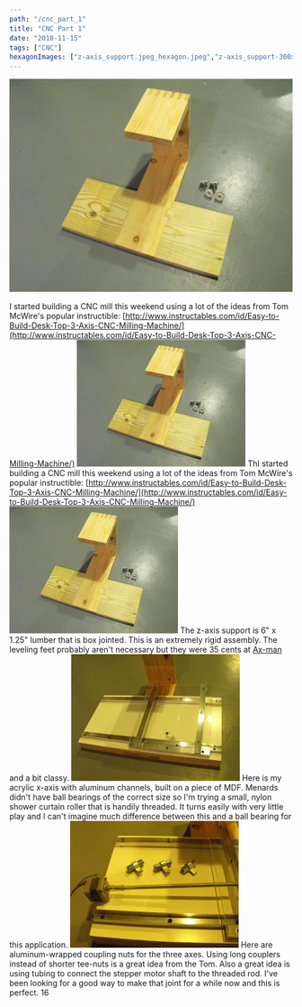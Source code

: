 ```yaml
---
path: "/cnc_part_1"
title: "CNC Part 1"
date: "2010-11-15"
tags: ["CNC"]
hexagonImages: ["z-axis_support.jpeg_hexagon.jpeg","z-axis_support-300x225.jpg_hexagon.jpeg","x-axis-300x225.jpg_hexagon.jpeg","coupling_nuts-300x225.jpg_hexagon.jpeg","z-axis_support.jpg_hexagon.jpeg","x-axis.jpg_hexagon.jpeg","coupling_nuts.jpg_hexagon.jpeg"]
---
```


 [![](z-axis_support.jpeg)](z-axis_support.jpeg)

I started building a CNC mill this weekend using a lot of the ideas from Tom McWire's popular instructible: [http://www.instructables.com/id/Easy-to-Build-Desk-Top-3-Axis-CNC-Milling-Machine/](http://www.instructables.com/id/Easy-to-Build-Desk-Top-3-Axis-CNC-Milling-Machine/) [![z-axis_support](z-axis_support-300x225.jpg "z-axis_support")](z-axis_support.jpg) ThI started building a CNC mill this weekend using a lot of the ideas from Tom McWire's popular instructible: [http://www.instructables.com/id/Easy-to-Build-Desk-Top-3-Axis-CNC-Milling-Machine/](http://www.instructables.com/id/Easy-to-Build-Desk-Top-3-Axis-CNC-Milling-Machine/) [![z-axis_support](z-axis_support-300x225.jpg "z-axis_support")](z-axis_support.jpg) The z-axis support is 6" x 1.25" lumber that is box jointed. This is an extremely rigid assembly. The leveling feet probably aren't necessary but they were 35 cents at [Ax-man](http://ax-man.com/) and a bit classy. [![x-axis](x-axis-300x225.jpg "x-axis")](x-axis.jpg) Here is my acrylic x-axis with aluminum channels, built on a piece of MDF. Menards didn't have ball bearings of the correct size so I'm trying a small, nylon shower curtain roller that is handily threaded. It turns easily with very little play and I can't imagine much difference between this and a ball bearing for this application. [![coupling_nuts](coupling_nuts-300x225.jpg "coupling_nuts")](coupling_nuts.jpg) Here are aluminum-wrapped coupling nuts for the three axes. Using long couplers instead of shorter tee-nuts is a great idea from the Tom. Also a great idea is using tubing to connect the stepper motor shaft to the threaded rod. I've been looking for a good way to make that joint for a while now and this is perfect. 16 
  <!---
  <div class="field field-type-filefield field-field-images" xmlns="http://www.w3.org/1999/xhtml">
      
    <div class="field-items">
            <div class="field-item odd">
                    <a href="http://www.beigerecords.com/joe-old/sites/default/files/z-axis_support.jpeg" class="imagecache imagecache-square_thumbnail imagecache-imagelink imagecache-square_thumbnail_imagelink"><img src="http://www.beigerecords.com/joe-old/sites/default/files/imagecache/square_thumbnail/z-axis_support.jpeg" alt="" title="" width="300" height="300" class="imagecache imagecache-square_thumbnail"/></a>        </div>
        </div>
</div> 
I started building a CNC mill this weekend using a lot of the ideas from Tom McWire's popular instructible:  <a href="http://www.instructables.com/id/Easy-to-Build-Desk-Top-3-Axis-CNC-Milling-Machine/" xmlns="http://www.w3.org/1999/xhtml">http://www.instructables.com/id/Easy-to-Build-Desk-Top-3-Axis-CNC-Milling-Machine/</a> 

 <a href="http://www.beigerecords.com/joe/wp-content/uploads/2010/11/z-axis_support.jpg" xmlns="http://www.w3.org/1999/xhtml"><img src="http://www.beigerecords.com/joe/wp-content/uploads/2010/11/z-axis_support-300x225.jpg" alt="z-axis_support" title="z-axis_support" width="300" height="225" class="alignnone size-medium wp-image-521"/></a> 

ThI started building a CNC mill this weekend using a lot of the ideas from Tom McWire's popular instructible:  <a href="http://www.instructables.com/id/Easy-to-Build-Desk-Top-3-Axis-CNC-Milling-Machine/" xmlns="http://www.w3.org/1999/xhtml">http://www.instructables.com/id/Easy-to-Build-Desk-Top-3-Axis-CNC-Milling-Machine/</a> 

 <a href="http://www.beigerecords.com/joe/wp-content/uploads/2010/11/z-axis_support.jpg" xmlns="http://www.w3.org/1999/xhtml"><img src="/joe/newdrupal/sites/default/files/images/z-axis_support-300x225.jpg" alt="z-axis_support" title="z-axis_support" width="300" height="225" class="alignnone size-medium wp-image-521"/></a> 

The z-axis support is 6" x 1.25" lumber that is box jointed. This is an extremely rigid assembly. The leveling feet probably aren't necessary but they were 35 cents at  <a href="http://ax-man.com/" xmlns="http://www.w3.org/1999/xhtml">Ax-man</a>  and a bit classy.

 <a href="http://www.beigerecords.com/joe/wp-content/uploads/2010/11/x-axis.jpg" xmlns="http://www.w3.org/1999/xhtml"><img src="/joe/newdrupal/sites/default/files/images/x-axis-300x225.jpg" alt="x-axis" title="x-axis" width="300" height="225" class="alignnone size-medium wp-image-522"/></a> 

Here is my acrylic x-axis with aluminum channels, built on a piece of MDF. Menards didn't have ball bearings of the correct size so I'm trying a small, nylon shower curtain roller that is handily threaded. It turns easily with very little play and I can't imagine much difference between this and a ball bearing for this application.

 <a href="http://www.beigerecords.com/joe/wp-content/uploads/2010/11/coupling_nuts.jpg" xmlns="http://www.w3.org/1999/xhtml"><img src="/joe/newdrupal/sites/default/files/images/coupling_nuts-300x225.jpg" alt="coupling_nuts" title="coupling_nuts" width="300" height="225" class="alignnone size-medium wp-image-520"/></a> 

Here are aluminum-wrapped coupling nuts for the three axes. Using long couplers instead of shorter tee-nuts is a great idea from the Tom. Also a great idea is using tubing to connect the stepper motor shaft to the threaded rod. I've been looking for a good way to make that joint for a while now and this is perfect. 16
  --->
